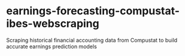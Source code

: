# earnings-forecasting-compustat-ibes-webscraping
Scraping historical financial accounting data from Compustat to build accurate earnings prediction models
